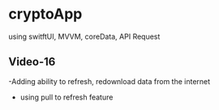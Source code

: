 # cryptoApp
using switftUI, MVVM, coreData, API Request
## Video-16
-Adding ability to refresh, redownload data from the internet
- using pull to refresh feature
